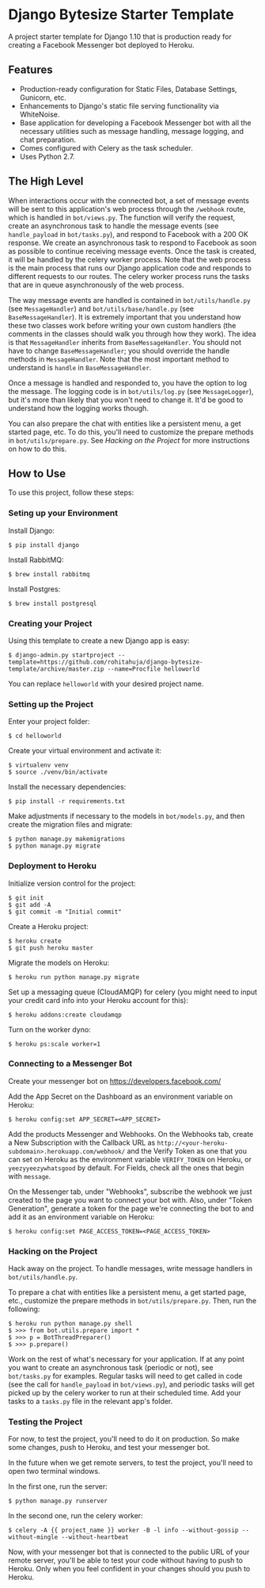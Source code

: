 # Django Bytesize Starter Template

A project starter template for Django 1.10 that is production ready for creating a Facebook Messenger bot deployed to Heroku.

## Features

- Production-ready configuration for Static Files, Database Settings, Gunicorn, etc.
- Enhancements to Django's static file serving functionality via WhiteNoise.
- Base application for developing a Facebook Messenger bot with all the necessary utilities such as message handling, message logging, and chat preparation.
- Comes configured with Celery as the task scheduler.
- Uses Python 2.7.

## The High Level

When interactions occur with the connected bot, a set of message events will be sent to this application's web process through the ``/webhook`` route, which is handled in ``bot/views.py``. The function will verify the request, create an asynchronous task to handle the message events (see ``handle_payload`` in ``bot/tasks.py``), and respond to Facebook with a 200 OK response. We create an asynchronous task to respond to Facebook as soon as possible to continue receiving message events. Once the task is created, it will be handled by the celery worker process. Note that the web process is the main process that runs our Django application code and responds to different requests to our routes. The celery worker process runs the tasks that are in queue asynchronously of the web process.

The way message events are handled is contained in ``bot/utils/handle.py`` (see ``MessageHandler``) and ``bot/utils/base/handle.py`` (see ``BaseMessageHandler``). It is extremely important that you understand how these two classes work before writing your own custom handlers (the comments in the classes should walk you through how they work). The idea is that ``MessageHandler`` inherits from ``BaseMessageHandler``. You should not have to change ``BaseMessageHandler``; you should override the handle methods in ``MessageHandler``. Note that the most important method to understand is ``handle`` in ``BaseMessageHandler``.

Once a message is handled and responded to, you have the option to log the message. The logging code is in ``bot/utils/log.py`` (see ``MessageLogger``), but it's more than likely that you won't need to change it. It'd be good to understand how the logging works though.

You can also prepare the chat with entities like a persistent menu, a get started page, etc. To do this, you'll need to customize the prepare methods in ``bot/utils/prepare.py``. See *Hacking on the Project* for more instructions on how to do this.

## How to Use

To use this project, follow these steps:

### Seting up your Environment

Install Django:

    $ pip install django

Install RabbitMQ:
    
    $ brew install rabbitmq

Install Postgres:

    $ brew install postgresql

### Creating your Project

Using this template to create a new Django app is easy:

    $ django-admin.py startproject --template=https://github.com/rohitahuja/django-bytesize-template/archive/master.zip --name=Procfile helloworld

You can replace ``helloworld`` with your desired project name.

### Setting up the Project

Enter your project folder:

    $ cd helloworld

Create your virtual environment and activate it:

    $ virtualenv venv
    $ source ./venv/bin/activate

Install the necessary dependencies:

    $ pip install -r requirements.txt

Make adjustments if necessary to the models in ``bot/models.py``, and then create the migration files and migrate:

    $ python manage.py makemigrations
    $ python manage.py migrate

### Deployment to Heroku

Initialize version control for the project:

    $ git init
    $ git add -A
    $ git commit -m "Initial commit"

Create a Heroku project:

    $ heroku create
    $ git push heroku master

Migrate the models on Heroku:

    $ heroku run python manage.py migrate

Set up a messaging queue (CloudAMQP) for celery (you might need to input your credit card info into your Heroku account for this):

    $ heroku addons:create cloudamqp

Turn on the worker dyno:

    $ heroku ps:scale worker=1

### Connecting to a Messenger Bot

Create your messenger bot on https://developers.facebook.com/ 

Add the App Secret on the Dashboard as an environment variable on Heroku:
    
    $ heroku config:set APP_SECRET=<APP_SECRET>

Add the products Messenger and Webhooks. On the Webhooks tab, create a New Subscription with the Callback URL as `http://<your-heroku-subdomain>.herokuapp.com/webhook/` and the Verify Token as one that you can set on Heroku as the environment variable ``VERIFY_TOKEN`` on Heroku, or ``yeezyyeezywhatsgood`` by default. For Fields, check all the ones that begin with ``message``.

On the Messenger tab, under "Webhooks", subscribe the webhook we just created to the page you want to connect your bot with. Also, under "Token Generation", generate a token for the page we're connecting the bot to and add it as an environment variable on Heroku:

    $ heroku config:set PAGE_ACCESS_TOKEN=<PAGE_ACCESS_TOKEN>

### Hacking on the Project

Hack away on the project. To handle messages, write message handlers in ``bot/utils/handle.py``.

To prepare a chat with entities like a persistent menu, a get started page, etc., customize the prepare methods in ``bot/utils/prepare.py``. Then, run the following:
    
    $ heroku run python manage.py shell
    $ >>> from bot.utils.prepare import *
    $ >>> p = BotThreadPreparer()
    $ >>> p.prepare()

Work on the rest of what's necessary for your application. If at any point you want to create an asynchronous task (periodic or not), see ``bot/tasks.py`` for examples. Regular tasks will need to get called in code (see the call for ``handle_payload`` in ``bot/views.py``), and periodic tasks will get picked up by the celery worker to run at their scheduled time. Add your tasks to a ``tasks.py`` file in the relevant app's folder.

### Testing the Project

For now, to test the project, you'll need to do it on production. So make some changes, push to Heroku, and test your messenger bot.

In the future when we get remote servers, to test the project, you'll need to open two terminal windows.

In the first one, run the server:

    $ python manage.py runserver

In the second one, run the celery worker:

    $ celery -A {{ project_name }} worker -B -l info --without-gossip --without-mingle --without-heartbeat

Now, with your messenger bot that is connected to the public URL of your remote server, you'll be able to test your code without having to push to Heroku. Only when you feel confident in your changes should you push to Heroku. 

